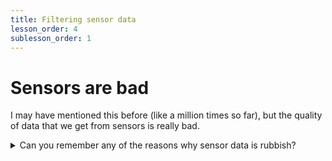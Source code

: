 ```yaml
---
title: Filtering sensor data
lesson_order: 4
sublesson_order: 1
---
```

# Sensors are bad

I may have mentioned this before (like a million times so far), but the quality of data that we get from sensors is really bad.

<details markdown=1 class="reminder">
<summary>
Can you remember any of the reasons why sensor data is rubbish?
</summary>

* Sensors can have various types of errors, such as random noise and bias which mean they don't directly relate to the underlying sensed signal. 

* Some sensors only give relative changes in value, or values which whilst they relate to the underlying value are 'unitless', in that they don't directly map to any known unit e.g. for many light sensors, we know they read high when it is bright and low when dark, but cannot directly map this to light related units such as lumens or lux.

* Sensors often don't measure what we're actually interested in, for example we may be interested in human motion, but an infrared motion sensor will also respond to any other moving warm object, including animals or cars.

* It is easy to make mistakes in placement and wiring of sensors or in our code which processes the data.

* Other physical effects may alter the response of sensors, e.g. changes of temperature can change the response curve of many other non-temperature sensors.

</details>



